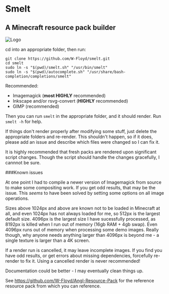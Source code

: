 # Smelt
## A Minecraft resource pack builder

![Logo](https://github.com/W-Floyd/smelt/raw/master/logo.png)

cd into an appropriate folder, then run:

```
git clone https://github.com/W-Floyd/smelt.git
cd smelt
sudo ln -s "$(pwd)/smelt.sh" "/usr/bin/smelt"  
sudo ln -s "$(pwd)/autocomplete.sh" "/usr/share/bash-completion/completions/smelt"  
```

Recommended:
* Imagemagick (**most HIGHLY** recommended)
* Inkscape and/or rsvg-convert (**HIGHLY** recommended)
* GIMP (recommended)

Then you can run `smelt` in the appropriate folder, and it should render.
Run `smelt -h` for help. 

If things don't render properly after modifying some stuff, just delete the appropriate folders and re-render. This shouldn't happen, so if it does, please add an issue and describe which files were changed so I can fix it.

It is highly recommended that fresh packs are rendered upon significant script changes. Though the script should handle the changes gracefully, I cannnot be sure.

###Known issues

At one point I had to compile a newer version of Imagemagick from source to make some compositing work. If you get odd results, that may be the issue. This *seems* to have been solved by setting some options on all image operations.

Sizes above 1024px and above are known not to be loaded in Minecraft at all, and even 1024px has not always loaded for me, so 512px is the largest default size. 4096px is the largest size I have sucessfully processed, as 8192px is killed when I run out of memory (16gb RAM + 4gb swap). Even 4096px runs out of memory when processing some demo images. Really though, why anyone needs anything larger than 4096px is beyond me - a single texture is larger than a 4K screen.

If a render run is cancelled, it may leave incomplete images. If you find you have odd results, or get errors about missing dependencies, forcefully re-render to fix it. Using a cancelled render is never recommended!

Documentation could be better - I may eventually clean things up.

See https://github.com/W-Floyd/Angl-Resource-Pack for the reference resource pack from which you can reference.
